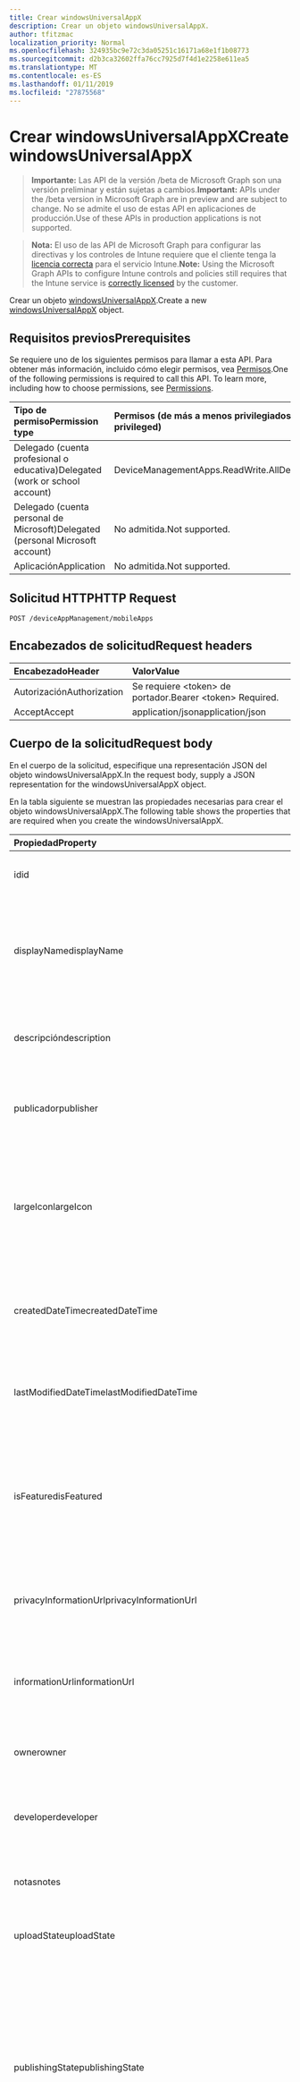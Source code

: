 ```yaml
---
title: Crear windowsUniversalAppX
description: Crear un objeto windowsUniversalAppX.
author: tfitzmac
localization_priority: Normal
ms.openlocfilehash: 324935bc9e72c3da05251c16171a68e1f1b08773
ms.sourcegitcommit: d2b3ca32602ffa76cc7925d7f4d1e2258e611ea5
ms.translationtype: MT
ms.contentlocale: es-ES
ms.lasthandoff: 01/11/2019
ms.locfileid: "27875568"
---
```

# <a name="create-windowsuniversalappx"></a><span data-ttu-id="7bb18-103">Crear windowsUniversalAppX</span><span class="sxs-lookup"><span data-stu-id="7bb18-103">Create windowsUniversalAppX</span></span>

> <span data-ttu-id="7bb18-104">**Importante:** Las API de la versión /beta de Microsoft Graph son una versión preliminar y están sujetas a cambios.</span><span class="sxs-lookup"><span data-stu-id="7bb18-104">**Important:** APIs under the /beta version in Microsoft Graph are in preview and are subject to change.</span></span> <span data-ttu-id="7bb18-105">No se admite el uso de estas API en aplicaciones de producción.</span><span class="sxs-lookup"><span data-stu-id="7bb18-105">Use of these APIs in production applications is not supported.</span></span>

> <span data-ttu-id="7bb18-106">**Nota:** El uso de las API de Microsoft Graph para configurar las directivas y los controles de Intune requiere que el cliente tenga la [licencia correcta](https://go.microsoft.com/fwlink/?linkid=839381) para el servicio Intune.</span><span class="sxs-lookup"><span data-stu-id="7bb18-106">**Note:** Using the Microsoft Graph APIs to configure Intune controls and policies still requires that the Intune service is [correctly licensed](https://go.microsoft.com/fwlink/?linkid=839381) by the customer.</span></span>

<span data-ttu-id="7bb18-107">Crear un objeto [windowsUniversalAppX](../resources/intune-apps-windowsuniversalappx.md).</span><span class="sxs-lookup"><span data-stu-id="7bb18-107">Create a new [windowsUniversalAppX](../resources/intune-apps-windowsuniversalappx.md) object.</span></span>
## <a name="prerequisites"></a><span data-ttu-id="7bb18-108">Requisitos previos</span><span class="sxs-lookup"><span data-stu-id="7bb18-108">Prerequisites</span></span>
<span data-ttu-id="7bb18-p102">Se requiere uno de los siguientes permisos para llamar a esta API. Para obtener más información, incluido cómo elegir permisos, vea [Permisos](/graph/permissions-reference).</span><span class="sxs-lookup"><span data-stu-id="7bb18-p102">One of the following permissions is required to call this API. To learn more, including how to choose permissions, see [Permissions](/graph/permissions-reference).</span></span>

|<span data-ttu-id="7bb18-111">Tipo de permiso</span><span class="sxs-lookup"><span data-stu-id="7bb18-111">Permission type</span></span>|<span data-ttu-id="7bb18-112">Permisos (de más a menos privilegiados)</span><span class="sxs-lookup"><span data-stu-id="7bb18-112">Permissions (from most to least privileged)</span></span>|
|:---|:---|
|<span data-ttu-id="7bb18-113">Delegado (cuenta profesional o educativa)</span><span class="sxs-lookup"><span data-stu-id="7bb18-113">Delegated (work or school account)</span></span>|<span data-ttu-id="7bb18-114">DeviceManagementApps.ReadWrite.All</span><span class="sxs-lookup"><span data-stu-id="7bb18-114">DeviceManagementApps.ReadWrite.All</span></span>|
|<span data-ttu-id="7bb18-115">Delegado (cuenta personal de Microsoft)</span><span class="sxs-lookup"><span data-stu-id="7bb18-115">Delegated (personal Microsoft account)</span></span>|<span data-ttu-id="7bb18-116">No admitida.</span><span class="sxs-lookup"><span data-stu-id="7bb18-116">Not supported.</span></span>|
|<span data-ttu-id="7bb18-117">Aplicación</span><span class="sxs-lookup"><span data-stu-id="7bb18-117">Application</span></span>|<span data-ttu-id="7bb18-118">No admitida.</span><span class="sxs-lookup"><span data-stu-id="7bb18-118">Not supported.</span></span>|

## <a name="http-request"></a><span data-ttu-id="7bb18-119">Solicitud HTTP</span><span class="sxs-lookup"><span data-stu-id="7bb18-119">HTTP Request</span></span>
<!-- {
  "blockType": "ignored"
}
-->
``` http
POST /deviceAppManagement/mobileApps
```

## <a name="request-headers"></a><span data-ttu-id="7bb18-120">Encabezados de solicitud</span><span class="sxs-lookup"><span data-stu-id="7bb18-120">Request headers</span></span>
|<span data-ttu-id="7bb18-121">Encabezado</span><span class="sxs-lookup"><span data-stu-id="7bb18-121">Header</span></span>|<span data-ttu-id="7bb18-122">Valor</span><span class="sxs-lookup"><span data-stu-id="7bb18-122">Value</span></span>|
|:---|:---|
|<span data-ttu-id="7bb18-123">Autorización</span><span class="sxs-lookup"><span data-stu-id="7bb18-123">Authorization</span></span>|<span data-ttu-id="7bb18-124">Se requiere &lt;token&gt; de portador.</span><span class="sxs-lookup"><span data-stu-id="7bb18-124">Bearer &lt;token&gt; Required.</span></span>|
|<span data-ttu-id="7bb18-125">Accept</span><span class="sxs-lookup"><span data-stu-id="7bb18-125">Accept</span></span>|<span data-ttu-id="7bb18-126">application/json</span><span class="sxs-lookup"><span data-stu-id="7bb18-126">application/json</span></span>|

## <a name="request-body"></a><span data-ttu-id="7bb18-127">Cuerpo de la solicitud</span><span class="sxs-lookup"><span data-stu-id="7bb18-127">Request body</span></span>
<span data-ttu-id="7bb18-128">En el cuerpo de la solicitud, especifique una representación JSON del objeto windowsUniversalAppX.</span><span class="sxs-lookup"><span data-stu-id="7bb18-128">In the request body, supply a JSON representation for the windowsUniversalAppX object.</span></span>

<span data-ttu-id="7bb18-129">En la tabla siguiente se muestran las propiedades necesarias para crear el objeto windowsUniversalAppX.</span><span class="sxs-lookup"><span data-stu-id="7bb18-129">The following table shows the properties that are required when you create the windowsUniversalAppX.</span></span>

|<span data-ttu-id="7bb18-130">Propiedad</span><span class="sxs-lookup"><span data-stu-id="7bb18-130">Property</span></span>|<span data-ttu-id="7bb18-131">Tipo</span><span class="sxs-lookup"><span data-stu-id="7bb18-131">Type</span></span>|<span data-ttu-id="7bb18-132">Descripción</span><span class="sxs-lookup"><span data-stu-id="7bb18-132">Description</span></span>|
|:---|:---|:---|
|<span data-ttu-id="7bb18-133">id</span><span class="sxs-lookup"><span data-stu-id="7bb18-133">id</span></span>|<span data-ttu-id="7bb18-134">Cadena</span><span class="sxs-lookup"><span data-stu-id="7bb18-134">String</span></span>|<span data-ttu-id="7bb18-135">Clave de la entidad.</span><span class="sxs-lookup"><span data-stu-id="7bb18-135">Key of the entity.</span></span> <span data-ttu-id="7bb18-136">Heredado de [mobileApp](../resources/intune-apps-mobileapp.md).</span><span class="sxs-lookup"><span data-stu-id="7bb18-136">Inherited from [mobileApp](../resources/intune-apps-mobileapp.md)</span></span>|
|<span data-ttu-id="7bb18-137">displayName</span><span class="sxs-lookup"><span data-stu-id="7bb18-137">displayName</span></span>|<span data-ttu-id="7bb18-138">Cadena</span><span class="sxs-lookup"><span data-stu-id="7bb18-138">String</span></span>|<span data-ttu-id="7bb18-139">Título de la aplicación importado o proporcionado por el administrador.</span><span class="sxs-lookup"><span data-stu-id="7bb18-139">The admin provided or imported title of the app.</span></span> <span data-ttu-id="7bb18-140">Heredado de [mobileApp](../resources/intune-apps-mobileapp.md).</span><span class="sxs-lookup"><span data-stu-id="7bb18-140">Inherited from [mobileApp](../resources/intune-apps-mobileapp.md)</span></span>|
|<span data-ttu-id="7bb18-141">descripción</span><span class="sxs-lookup"><span data-stu-id="7bb18-141">description</span></span>|<span data-ttu-id="7bb18-142">Cadena</span><span class="sxs-lookup"><span data-stu-id="7bb18-142">String</span></span>|<span data-ttu-id="7bb18-143">Descripción de la aplicación.</span><span class="sxs-lookup"><span data-stu-id="7bb18-143">The description of the app.</span></span> <span data-ttu-id="7bb18-144">Heredado de [mobileApp](../resources/intune-apps-mobileapp.md).</span><span class="sxs-lookup"><span data-stu-id="7bb18-144">Inherited from [mobileApp](../resources/intune-apps-mobileapp.md)</span></span>|
|<span data-ttu-id="7bb18-145">publicador</span><span class="sxs-lookup"><span data-stu-id="7bb18-145">publisher</span></span>|<span data-ttu-id="7bb18-146">Cadena</span><span class="sxs-lookup"><span data-stu-id="7bb18-146">String</span></span>|<span data-ttu-id="7bb18-147">Publicador de la aplicación.</span><span class="sxs-lookup"><span data-stu-id="7bb18-147">The publisher of the app.</span></span> <span data-ttu-id="7bb18-148">Heredado de [mobileApp](../resources/intune-apps-mobileapp.md).</span><span class="sxs-lookup"><span data-stu-id="7bb18-148">Inherited from [mobileApp](../resources/intune-apps-mobileapp.md)</span></span>|
|<span data-ttu-id="7bb18-149">largeIcon</span><span class="sxs-lookup"><span data-stu-id="7bb18-149">largeIcon</span></span>|[<span data-ttu-id="7bb18-150">mimeContent</span><span class="sxs-lookup"><span data-stu-id="7bb18-150">mimeContent</span></span>](../resources/intune-shared-mimecontent.md)|<span data-ttu-id="7bb18-151">Icono grande que se mostrará en los detalles de la aplicación y se usa para cargar el icono.</span><span class="sxs-lookup"><span data-stu-id="7bb18-151">The large icon, to be displayed in the app details and used for upload of the icon.</span></span> <span data-ttu-id="7bb18-152">Heredado de [mobileApp](../resources/intune-apps-mobileapp.md).</span><span class="sxs-lookup"><span data-stu-id="7bb18-152">Inherited from [mobileApp](../resources/intune-apps-mobileapp.md)</span></span>|
|<span data-ttu-id="7bb18-153">createdDateTime</span><span class="sxs-lookup"><span data-stu-id="7bb18-153">createdDateTime</span></span>|<span data-ttu-id="7bb18-154">DateTimeOffset</span><span class="sxs-lookup"><span data-stu-id="7bb18-154">DateTimeOffset</span></span>|<span data-ttu-id="7bb18-155">Fecha y hora de creación de la aplicación.</span><span class="sxs-lookup"><span data-stu-id="7bb18-155">The date and time the app was created.</span></span> <span data-ttu-id="7bb18-156">Heredado de [mobileApp](../resources/intune-apps-mobileapp.md).</span><span class="sxs-lookup"><span data-stu-id="7bb18-156">Inherited from [mobileApp](../resources/intune-apps-mobileapp.md)</span></span>|
|<span data-ttu-id="7bb18-157">lastModifiedDateTime</span><span class="sxs-lookup"><span data-stu-id="7bb18-157">lastModifiedDateTime</span></span>|<span data-ttu-id="7bb18-158">DateTimeOffset</span><span class="sxs-lookup"><span data-stu-id="7bb18-158">DateTimeOffset</span></span>|<span data-ttu-id="7bb18-159">Fecha y hora de la última modificación de la aplicación.</span><span class="sxs-lookup"><span data-stu-id="7bb18-159">The date and time the app was last modified.</span></span> <span data-ttu-id="7bb18-160">Heredado de [mobileApp](../resources/intune-apps-mobileapp.md).</span><span class="sxs-lookup"><span data-stu-id="7bb18-160">Inherited from [mobileApp](../resources/intune-apps-mobileapp.md)</span></span>|
|<span data-ttu-id="7bb18-161">isFeatured</span><span class="sxs-lookup"><span data-stu-id="7bb18-161">isFeatured</span></span>|<span data-ttu-id="7bb18-162">Booleano</span><span class="sxs-lookup"><span data-stu-id="7bb18-162">Boolean</span></span>|<span data-ttu-id="7bb18-163">Valor que indica si el administrador ha marcado la aplicación como destacada. Heredado de [mobileApp](../resources/intune-apps-mobileapp.md).</span><span class="sxs-lookup"><span data-stu-id="7bb18-163">The value indicating whether the app is marked as featured by the admin. Inherited from [mobileApp](../resources/intune-apps-mobileapp.md)</span></span>|
|<span data-ttu-id="7bb18-164">privacyInformationUrl</span><span class="sxs-lookup"><span data-stu-id="7bb18-164">privacyInformationUrl</span></span>|<span data-ttu-id="7bb18-165">Cadena</span><span class="sxs-lookup"><span data-stu-id="7bb18-165">String</span></span>|<span data-ttu-id="7bb18-166">La dirección URL de la declaración de privacidad.</span><span class="sxs-lookup"><span data-stu-id="7bb18-166">The privacy statement Url.</span></span> <span data-ttu-id="7bb18-167">Heredado de [mobileApp](../resources/intune-apps-mobileapp.md).</span><span class="sxs-lookup"><span data-stu-id="7bb18-167">Inherited from [mobileApp](../resources/intune-apps-mobileapp.md)</span></span>|
|<span data-ttu-id="7bb18-168">informationUrl</span><span class="sxs-lookup"><span data-stu-id="7bb18-168">informationUrl</span></span>|<span data-ttu-id="7bb18-169">Cadena</span><span class="sxs-lookup"><span data-stu-id="7bb18-169">String</span></span>|<span data-ttu-id="7bb18-170">La dirección URL para obtener más información.</span><span class="sxs-lookup"><span data-stu-id="7bb18-170">The more information Url.</span></span> <span data-ttu-id="7bb18-171">Heredado de [mobileApp](../resources/intune-apps-mobileapp.md).</span><span class="sxs-lookup"><span data-stu-id="7bb18-171">Inherited from [mobileApp](../resources/intune-apps-mobileapp.md)</span></span>|
|<span data-ttu-id="7bb18-172">owner</span><span class="sxs-lookup"><span data-stu-id="7bb18-172">owner</span></span>|<span data-ttu-id="7bb18-173">Cadena</span><span class="sxs-lookup"><span data-stu-id="7bb18-173">String</span></span>|<span data-ttu-id="7bb18-174">Propietario de la aplicación.</span><span class="sxs-lookup"><span data-stu-id="7bb18-174">The owner of the app.</span></span> <span data-ttu-id="7bb18-175">Heredado de [mobileApp](../resources/intune-apps-mobileapp.md).</span><span class="sxs-lookup"><span data-stu-id="7bb18-175">Inherited from [mobileApp](../resources/intune-apps-mobileapp.md)</span></span>|
|<span data-ttu-id="7bb18-176">developer</span><span class="sxs-lookup"><span data-stu-id="7bb18-176">developer</span></span>|<span data-ttu-id="7bb18-177">Cadena</span><span class="sxs-lookup"><span data-stu-id="7bb18-177">String</span></span>|<span data-ttu-id="7bb18-178">Desarrollador de la aplicación.</span><span class="sxs-lookup"><span data-stu-id="7bb18-178">The developer of the app.</span></span> <span data-ttu-id="7bb18-179">Heredado de [mobileApp](../resources/intune-apps-mobileapp.md).</span><span class="sxs-lookup"><span data-stu-id="7bb18-179">Inherited from [mobileApp](../resources/intune-apps-mobileapp.md)</span></span>|
|<span data-ttu-id="7bb18-180">notas</span><span class="sxs-lookup"><span data-stu-id="7bb18-180">notes</span></span>|<span data-ttu-id="7bb18-181">Cadena</span><span class="sxs-lookup"><span data-stu-id="7bb18-181">String</span></span>|<span data-ttu-id="7bb18-182">Notas de la aplicación.</span><span class="sxs-lookup"><span data-stu-id="7bb18-182">Notes for the app.</span></span> <span data-ttu-id="7bb18-183">Heredado de [mobileApp](../resources/intune-apps-mobileapp.md).</span><span class="sxs-lookup"><span data-stu-id="7bb18-183">Inherited from [mobileApp](../resources/intune-apps-mobileapp.md)</span></span>|
|<span data-ttu-id="7bb18-184">uploadState</span><span class="sxs-lookup"><span data-stu-id="7bb18-184">uploadState</span></span>|<span data-ttu-id="7bb18-185">Int32</span><span class="sxs-lookup"><span data-stu-id="7bb18-185">Int32</span></span>|<span data-ttu-id="7bb18-186">El estado de carga.</span><span class="sxs-lookup"><span data-stu-id="7bb18-186">The upload state.</span></span> <span data-ttu-id="7bb18-187">Heredado de [mobileApp](../resources/intune-apps-mobileapp.md).</span><span class="sxs-lookup"><span data-stu-id="7bb18-187">Inherited from [mobileApp](../resources/intune-apps-mobileapp.md)</span></span>|
|<span data-ttu-id="7bb18-188">publishingState</span><span class="sxs-lookup"><span data-stu-id="7bb18-188">publishingState</span></span>|[<span data-ttu-id="7bb18-189">mobileAppPublishingState</span><span class="sxs-lookup"><span data-stu-id="7bb18-189">mobileAppPublishingState</span></span>](../resources/intune-apps-mobileapppublishingstate.md)|<span data-ttu-id="7bb18-190">Estado de publicación de la aplicación.</span><span class="sxs-lookup"><span data-stu-id="7bb18-190">The publishing state for the app.</span></span> <span data-ttu-id="7bb18-191">La aplicación no puede asignarse a menos que se publique.</span><span class="sxs-lookup"><span data-stu-id="7bb18-191">The app cannot be assigned unless the app is published.</span></span> <span data-ttu-id="7bb18-192">Se hereda de [mobileApp](../resources/intune-apps-mobileapp.md).</span><span class="sxs-lookup"><span data-stu-id="7bb18-192">Inherited from [mobileApp](../resources/intune-apps-mobileapp.md).</span></span> <span data-ttu-id="7bb18-193">Los valores posibles son: `notPublished`, `processing` y `published`.</span><span class="sxs-lookup"><span data-stu-id="7bb18-193">Possible values are: `notPublished`, `processing`, `published`.</span></span>|
|<span data-ttu-id="7bb18-194">committedContentVersion</span><span class="sxs-lookup"><span data-stu-id="7bb18-194">committedContentVersion</span></span>|<span data-ttu-id="7bb18-195">Cadena</span><span class="sxs-lookup"><span data-stu-id="7bb18-195">String</span></span>|<span data-ttu-id="7bb18-196">Versión interna del contenido confirmado.</span><span class="sxs-lookup"><span data-stu-id="7bb18-196">The internal committed content version.</span></span> <span data-ttu-id="7bb18-197">Heredado de [mobileLobApp](../resources/intune-apps-mobilelobapp.md).</span><span class="sxs-lookup"><span data-stu-id="7bb18-197">Inherited from [mobileLobApp](../resources/intune-apps-mobilelobapp.md)</span></span>|
|<span data-ttu-id="7bb18-198">fileName</span><span class="sxs-lookup"><span data-stu-id="7bb18-198">fileName</span></span>|<span data-ttu-id="7bb18-199">Cadena</span><span class="sxs-lookup"><span data-stu-id="7bb18-199">String</span></span>|<span data-ttu-id="7bb18-200">Nombre del archivo de la aplicación de LOB principal.</span><span class="sxs-lookup"><span data-stu-id="7bb18-200">The name of the main Lob application file.</span></span> <span data-ttu-id="7bb18-201">Heredado de [mobileLobApp](../resources/intune-apps-mobilelobapp.md).</span><span class="sxs-lookup"><span data-stu-id="7bb18-201">Inherited from [mobileLobApp](../resources/intune-apps-mobilelobapp.md)</span></span>|
|<span data-ttu-id="7bb18-202">size</span><span class="sxs-lookup"><span data-stu-id="7bb18-202">size</span></span>|<span data-ttu-id="7bb18-203">Int64</span><span class="sxs-lookup"><span data-stu-id="7bb18-203">Int64</span></span>|<span data-ttu-id="7bb18-204">Tamaño total, incluidos todos los archivos cargados.</span><span class="sxs-lookup"><span data-stu-id="7bb18-204">The total size, including all uploaded files.</span></span> <span data-ttu-id="7bb18-205">Heredado de [mobileLobApp](../resources/intune-apps-mobilelobapp.md).</span><span class="sxs-lookup"><span data-stu-id="7bb18-205">Inherited from [mobileLobApp](../resources/intune-apps-mobilelobapp.md)</span></span>|
|<span data-ttu-id="7bb18-206">applicableArchitectures</span><span class="sxs-lookup"><span data-stu-id="7bb18-206">applicableArchitectures</span></span>|[<span data-ttu-id="7bb18-207">windowsArchitecture</span><span class="sxs-lookup"><span data-stu-id="7bb18-207">windowsArchitecture</span></span>](../resources/intune-apps-windowsarchitecture.md)|<span data-ttu-id="7bb18-208">Arquitecturas de Windows en las que se puede ejecutar esta aplicación.</span><span class="sxs-lookup"><span data-stu-id="7bb18-208">The Windows architecture(s) for which this app can run on.</span></span> <span data-ttu-id="7bb18-209">Los valores posibles son: `none`, `x86`, `x64`, `arm` y `neutral`.</span><span class="sxs-lookup"><span data-stu-id="7bb18-209">Possible values are: `none`, `x86`, `x64`, `arm`, `neutral`.</span></span>|
|<span data-ttu-id="7bb18-210">applicableDeviceTypes</span><span class="sxs-lookup"><span data-stu-id="7bb18-210">applicableDeviceTypes</span></span>|[<span data-ttu-id="7bb18-211">windowsDeviceType</span><span class="sxs-lookup"><span data-stu-id="7bb18-211">windowsDeviceType</span></span>](../resources/intune-apps-windowsdevicetype.md)|<span data-ttu-id="7bb18-212">Tipos de dispositivos Windows en los que se puede ejecutar esta aplicación.</span><span class="sxs-lookup"><span data-stu-id="7bb18-212">The Windows device type(s) for which this app can run on.</span></span> <span data-ttu-id="7bb18-213">Los valores posibles son: `none`, `desktop`, `mobile`, `holographic` y `team`.</span><span class="sxs-lookup"><span data-stu-id="7bb18-213">Possible values are: `none`, `desktop`, `mobile`, `holographic`, `team`.</span></span>|
|<span data-ttu-id="7bb18-214">identityName</span><span class="sxs-lookup"><span data-stu-id="7bb18-214">identityName</span></span>|<span data-ttu-id="7bb18-215">Cadena</span><span class="sxs-lookup"><span data-stu-id="7bb18-215">String</span></span>|<span data-ttu-id="7bb18-216">Nombre de la identidad.</span><span class="sxs-lookup"><span data-stu-id="7bb18-216">The Identity Name.</span></span>|
|<span data-ttu-id="7bb18-217">identityPublisherHash</span><span class="sxs-lookup"><span data-stu-id="7bb18-217">identityPublisherHash</span></span>|<span data-ttu-id="7bb18-218">Cadena</span><span class="sxs-lookup"><span data-stu-id="7bb18-218">String</span></span>|<span data-ttu-id="7bb18-219">Hash del publicador de identidad.</span><span class="sxs-lookup"><span data-stu-id="7bb18-219">The Identity Publisher Hash.</span></span>|
|<span data-ttu-id="7bb18-220">identityResourceIdentifier</span><span class="sxs-lookup"><span data-stu-id="7bb18-220">identityResourceIdentifier</span></span>|<span data-ttu-id="7bb18-221">Cadena</span><span class="sxs-lookup"><span data-stu-id="7bb18-221">String</span></span>|<span data-ttu-id="7bb18-222">Identificador del recurso de identidad.</span><span class="sxs-lookup"><span data-stu-id="7bb18-222">The Identity Resource Identifier.</span></span>|
|<span data-ttu-id="7bb18-223">isBundle</span><span class="sxs-lookup"><span data-stu-id="7bb18-223">isBundle</span></span>|<span data-ttu-id="7bb18-224">Booleano</span><span class="sxs-lookup"><span data-stu-id="7bb18-224">Boolean</span></span>|<span data-ttu-id="7bb18-225">Indica si la aplicación es una agrupación.</span><span class="sxs-lookup"><span data-stu-id="7bb18-225">Whether or not the app is a bundle.</span></span>|
|<span data-ttu-id="7bb18-226">minimumSupportedOperatingSystem</span><span class="sxs-lookup"><span data-stu-id="7bb18-226">minimumSupportedOperatingSystem</span></span>|[<span data-ttu-id="7bb18-227">windowsMinimumOperatingSystem</span><span class="sxs-lookup"><span data-stu-id="7bb18-227">windowsMinimumOperatingSystem</span></span>](../resources/intune-apps-windowsminimumoperatingsystem.md)|<span data-ttu-id="7bb18-228">Valor del sistema operativo mínimo aplicable.</span><span class="sxs-lookup"><span data-stu-id="7bb18-228">The value for the minimum applicable operating system.</span></span>|
|<span data-ttu-id="7bb18-229">identityVersion</span><span class="sxs-lookup"><span data-stu-id="7bb18-229">identityVersion</span></span>|<span data-ttu-id="7bb18-230">Cadena</span><span class="sxs-lookup"><span data-stu-id="7bb18-230">String</span></span>|<span data-ttu-id="7bb18-231">Versión de la identidad.</span><span class="sxs-lookup"><span data-stu-id="7bb18-231">The identity version.</span></span>|



## <a name="response"></a><span data-ttu-id="7bb18-232">Respuesta</span><span class="sxs-lookup"><span data-stu-id="7bb18-232">Response</span></span>
<span data-ttu-id="7bb18-233">Si se ejecuta correctamente, este método devuelve un código de respuesta `201 Created` y un objeto [windowsUniversalAppX](../resources/intune-apps-windowsuniversalappx.md) en el cuerpo de la respuesta.</span><span class="sxs-lookup"><span data-stu-id="7bb18-233">If successful, this method returns a `201 Created` response code and a [windowsUniversalAppX](../resources/intune-apps-windowsuniversalappx.md) object in the response body.</span></span>

## <a name="example"></a><span data-ttu-id="7bb18-234">Ejemplo</span><span class="sxs-lookup"><span data-stu-id="7bb18-234">Example</span></span>
### <a name="request"></a><span data-ttu-id="7bb18-235">Solicitud</span><span class="sxs-lookup"><span data-stu-id="7bb18-235">Request</span></span>
<span data-ttu-id="7bb18-236">Aquí tiene un ejemplo de la solicitud.</span><span class="sxs-lookup"><span data-stu-id="7bb18-236">Here is an example of the request.</span></span>
``` http
POST https://graph.microsoft.com/beta/deviceAppManagement/mobileApps
Content-type: application/json
Content-length: 1367

{
  "@odata.type": "#microsoft.graph.windowsUniversalAppX",
  "displayName": "Display Name value",
  "description": "Description value",
  "publisher": "Publisher value",
  "largeIcon": {
    "@odata.type": "microsoft.graph.mimeContent",
    "type": "Type value",
    "value": "dmFsdWU="
  },
  "lastModifiedDateTime": "2017-01-01T00:00:35.1329464-08:00",
  "isFeatured": true,
  "privacyInformationUrl": "https://example.com/privacyInformationUrl/",
  "informationUrl": "https://example.com/informationUrl/",
  "owner": "Owner value",
  "developer": "Developer value",
  "notes": "Notes value",
  "uploadState": 11,
  "publishingState": "processing",
  "committedContentVersion": "Committed Content Version value",
  "fileName": "File Name value",
  "size": 4,
  "applicableArchitectures": "x86",
  "applicableDeviceTypes": "desktop",
  "identityName": "Identity Name value",
  "identityPublisherHash": "Identity Publisher Hash value",
  "identityResourceIdentifier": "Identity Resource Identifier value",
  "isBundle": true,
  "minimumSupportedOperatingSystem": {
    "@odata.type": "microsoft.graph.windowsMinimumOperatingSystem",
    "v8_0": true,
    "v8_1": true,
    "v10_0": true,
    "v10_1607": true,
    "v10_1703": true,
    "v10_1709": true,
    "v10_1803": true
  },
  "identityVersion": "Identity Version value"
}
```

### <a name="response"></a><span data-ttu-id="7bb18-237">Respuesta</span><span class="sxs-lookup"><span data-stu-id="7bb18-237">Response</span></span>
<span data-ttu-id="7bb18-p122">Aquí tiene un ejemplo de la respuesta. Nota: Puede que el objeto de respuesta que aparece aquí se trunque para abreviar. Todas las propiedades se devolverán de una llamada real.</span><span class="sxs-lookup"><span data-stu-id="7bb18-p122">Here is an example of the response. Note: The response object shown here may be truncated for brevity. All of the properties will be returned from an actual call.</span></span>
``` http
HTTP/1.1 201 Created
Content-Type: application/json
Content-Length: 1475

{
  "@odata.type": "#microsoft.graph.windowsUniversalAppX",
  "id": "4bc47eba-7eba-4bc4-ba7e-c44bba7ec44b",
  "displayName": "Display Name value",
  "description": "Description value",
  "publisher": "Publisher value",
  "largeIcon": {
    "@odata.type": "microsoft.graph.mimeContent",
    "type": "Type value",
    "value": "dmFsdWU="
  },
  "createdDateTime": "2017-01-01T00:02:43.5775965-08:00",
  "lastModifiedDateTime": "2017-01-01T00:00:35.1329464-08:00",
  "isFeatured": true,
  "privacyInformationUrl": "https://example.com/privacyInformationUrl/",
  "informationUrl": "https://example.com/informationUrl/",
  "owner": "Owner value",
  "developer": "Developer value",
  "notes": "Notes value",
  "uploadState": 11,
  "publishingState": "processing",
  "committedContentVersion": "Committed Content Version value",
  "fileName": "File Name value",
  "size": 4,
  "applicableArchitectures": "x86",
  "applicableDeviceTypes": "desktop",
  "identityName": "Identity Name value",
  "identityPublisherHash": "Identity Publisher Hash value",
  "identityResourceIdentifier": "Identity Resource Identifier value",
  "isBundle": true,
  "minimumSupportedOperatingSystem": {
    "@odata.type": "microsoft.graph.windowsMinimumOperatingSystem",
    "v8_0": true,
    "v8_1": true,
    "v10_0": true,
    "v10_1607": true,
    "v10_1703": true,
    "v10_1709": true,
    "v10_1803": true
  },
  "identityVersion": "Identity Version value"
}
```






